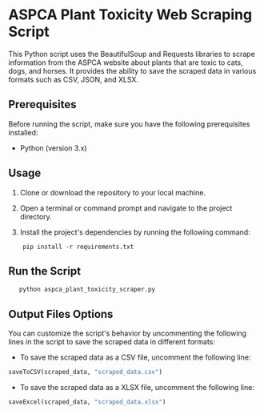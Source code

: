 # ASPCA Plant Toxicity Web Scraping Script

This Python script uses the BeautifulSoup and Requests libraries to scrape information from the ASPCA website about plants that are toxic to cats, dogs, and horses. It provides the ability to save the scraped data in various formats such as CSV, JSON, and XLSX.

## Prerequisites

Before running the script, make sure you have the following prerequisites installed:

- Python (version 3.x)

## Usage

1. Clone or download the repository to your local machine.

2. Open a terminal or command prompt and navigate to the project directory.

3. Install the project's dependencies by running the following command:

```shell
    pip install -r requirements.txt
```

## Run the Script

```shell
   python aspca_plant_toxicity_scraper.py
```

## Output Files Options

You can customize the script's behavior by uncommenting the following lines in the script to save the scraped data in different formats:

- To save the scraped data as a CSV file, uncomment the following line:

```python
saveToCSV(scraped_data, "scraped_data.csv")
```

- To save the scraped data as a XLSX file, uncomment the following line:

```python
saveExcel(scraped_data, "scraped_data.xlsx")
```